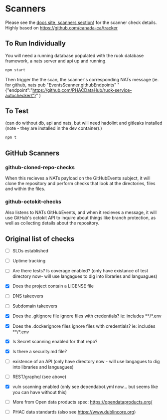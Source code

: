 # Scanners

Please see the [docs site, scanners section](https://phacdatahub.github.io/ruok-service-autochecker/scanners/)) for the scanner check details. 
Highly based on <https://github.com/canada-ca/tracker>


## To Run Individually

You will need a running database populated with the ruok database framework, a nats server and api up and running. 

```bash
npm start
```
Then trigger the the scan, the scanner's corresponding NATs message (ie. for github, nats pub "EventsScanner.githubEndpoints" "{\"endpoint\":\"https://github.com/PHACDataHub/ruok-service-autochecker\"}" )

## To Test 

(can do without db, api and nats, but will need hadolint and gitleaks installed (note - they are installed in the dev container).)

```bash
npm t
```

## GitHub Scanners

### github-cloned-repo-checks

When this recieves a NATs payload on the GitHubEvents subject, it will clone the repository and perform checks that look at the directories, files and within the files. 

### github-octokit-checks

Also listens to NATs GitHubEvents, and when it recieves a message, it will use GitHub's octokit API to inquire about things like branch protection, as well as collecting details about the repository.

## Original list of checks

* [ ] SLOs established
* [ ] Uptime tracking
* [ ] Are there tests? Is coverage enabled? (only have existance of test directory now- will use langagues to dig into libraries and languagues)
* [x] Does the project contain a LICENSE file
* [ ] DNS takeovers
* [ ] Subdomain takeovers
* [x] Does the .gitignore file ignore files with credentials? ie: includes **/*.env
* [x] Does the .dockerignore files ignore files with credentials? ie: includes **/*.env
* [x] Is Secret scanning enabled for that repo?
* [x] Is there a security.md file?
* [ ] existence of an API (only have directory now - will use langagues to dig into libraries and languagues)
* [ ] REST/graphql (see above)
* [x] vuln scanning enabled (only see dependabot.yml now... but seems like you can have without this)
* [ ] More from Open data products spec: <https://opendataproducts.org/>
* [ ] PHAC data standards (also see <https://www.dublincore.org>)



<!-- If alpha.canada.ca - consider reviewing <https://alpha.canada.ca/en/instructions.html>

* a “nofollow” meta tag or robots.txt file to prevent indexing by search engines (this probably fits better into the github scanner)
* an “alpha” banner to indicate to users that it is a prototype service
* a feedback or issue-reporting method (either email address, web form, or public issue tracker) -->

